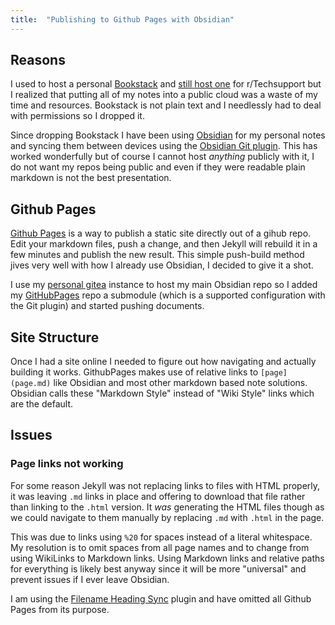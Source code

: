 ```yaml
---
title:  "Publishing to Github Pages with Obsidian"
---
```

## Reasons
I used to host a personal [Bookstack](https://www.bookstackapp.com/) and [still host one](https://rtech.support) for r/Techsupport but I realized that putting all of my notes into a public cloud was a waste of my time and resources. Bookstack is not plain text and I needlessly had to deal with permissions so I dropped it.

Since dropping Bookstack I have been using [Obsidian](https://obsidian.md/) for my personal notes and syncing them between devices using the [Obsidian Git plugin](https://github.com/denolehov/obsidian-git). This has worked wonderfully but of course I cannot host *anything* publicly with it, I do not want my repos being public and even if they were readable plain markdown is not the best presentation.

## Github Pages
[Github Pages](https://docs.github.com/en/pages) is a way to publish a static site directly out of a gihub repo. Edit your markdown files, push a change, and then Jekyll will rebuild it in a few minutes and publish the new result. This simple push-build method jives very well with how I already use Obsidian, I decided to give it a shot. 

I use my [personal gitea](https://git.dev0.sh) instance to host my main Obsidian repo so I added my [GitHubPages](https://github.com/PipeItToDevNull/Dev0-Pages) repo a submodule (which is a supported configuration with the Git plugin) and started pushing documents.

## Site Structure
Once I had a site online I needed to figure out how navigating and actually building it works. GithubPages makes use of relative links to `[page](page.md)` like Obsidian and most other markdown based note solutions. Obsidian calls these "Markdown Style" instead of "Wiki Style" links which are the default.

## Issues
### Page links not working
For some reason Jekyll was not replacing links to files with HTML properly, it was leaving `.md` links in place and offering to download that file rather than linking to the `.html` version. It *was* generating the HTML files though as we could navigate to them manually by replacing `.md` with `.html` in the page.

This was due to links using `%20` for spaces instead of a literal whitespace.  My resolution is to omit spaces from all page names and to change from using WikiLinks to Markdown links. Using Markdown links and relative paths for everything is likely best anyway since it will be more "universal" and prevent issues if I ever leave Obsidian.

I am using the [Filename Heading Sync](https://github.com/dvcrn/obsidian-filename-heading-sync) plugin and have omitted all Github Pages from its purpose.
